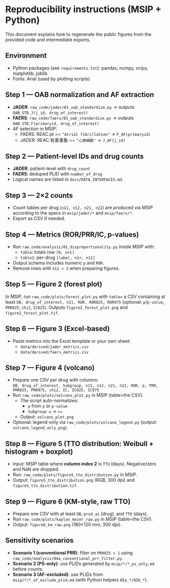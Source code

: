 # Reproducibility instructions (MSIP + Python)

This document explains how to regenerate the public figures from the provided code and intermediate exports.

## Environment
- Python packages (see `requirements.txt`): pandas, numpy, scipy, matplotlib, joblib
- Fonts: Arial (used by plotting scripts)

## Step 1 — OAB normalization and AF extraction
- **JADER**: `raw_code/jader/01_oab_standardize.py` → outputs `OAB_STD_J(j_id, drug_of_interest)`
- **FAERS**: `raw_code/faers/01_oab_standardize.py` → outputs `OAB_STD_F(primaryid, drug_of_interest)`
- AF selection in MSIP:
  - FAERS: REAC.pt == `"Atrial fibrillation"` → `F_AF(primaryid)`
  - JADER: REAC.有害事象 == `"心房細動"` → `J_AF(j_id)`

## Step 2 — Patient-level IDs and drug counts
- **JADER**: patient-level with `drug_count`
- **FAERS**: deduped PLID with `number_of_drug`
- Logical names are listed in `docs/DATA_INTERFACES.md`.

## Step 3 — 2×2 counts
- Count tables per drug (`n11, n12, n21, n22`) are produced via MSIP according to the specs in `msip/jader/*` and `msip/faers/*`.
- Export as CSV if needed.

## Step 4 — Metrics (ROR/PRR/IC, p-values)
- Run `raw_code/analysis/01_disproportionality.py` inside MSIP with:
  - `table`: totals row `[N, n+1]`
  - `table1`: per-drug `[label, n1+, n11]`
- Output schema includes numeric `p` and `ROR`.
- Remove rows with `n11 < 3` when preparing figures.

## Step 5 — Figure 2 (forest plot)
In MSIP, run `raw_code/plots/forest_plot.py` with `table=` a CSV containing at least
`DB, drug_of_interest, n11, ROR, ROR025, ROR975` (optional: `p`/`p-value`, `PRR025`, `chi2`, `IC025`).
Outputs `figure2_forest_plot.png` and `figure2_forest_plot.tif`.

## Step 6 — Figure 3 (Excel-based)
- Paste metrics into the Excel template or your own sheet:
  - `data/derived/jader_metrics.csv`
  - `data/derived/faers_metrics.csv`

## Step 7 — Figure 4 (volcano)
- Prepare one CSV per drug with columns:  
  `DB, drug_of_interest, Subgroup, n11, n12, n21, n22, ROR, p, PRR, PRR025, PRR975, chi2, IC, IC025, IC975`
- Run `raw_code/plots/volcano_plot.py` in MSIP (table=the CSV).
  - The script auto-normalizes:
    - `p` from `p` or `p-value`
    - `Subgroup`: `≥` → `>=`
  - Output: `volcano_plot.png`
- Optional: legend-only via `raw_code/plots/volcano_legend.py` (output: `volcano_legend_only.png`).

## Step 8 — Figure 5 (TTO distribution: Weibull + histogram + boxplot)
- Input: MSIP table where **column index 2** is `TTO` (days). Negative/zero and NaN are dropped.
- Run: `raw_code/plots/figure5_tto_distribution.py` in MSIP.
- Output: `figure5_tto_distribution.png` (RGB, 300 dpi) and `figure5_tto_distribution.tif`.

## Step 9 — Figure 6 (KM-style, raw TTO)
- Prepare one CSV with at least `DB`, `prod_ai` (drug), and `TTO` (days).
- Run `raw_code/plots/kaplan_meier_raw.py` in MSIP (table=the CSV).
- Output: `figure6_km_raw.png` (180×120 mm, 300 dpi).

## Sensitivity scenarios
- **Scenario 1 (conventional PRR)**: filter on `PRR025 > 1` using `raw_code/analysis/04a_conventional_prr_filter.py`.
- **Scenario 2 (PS-only)**: use PLIDs generated by `msip/*/*_ps_only.md` before counts.
- **Scenario 3 (AF-excluded)**: use PLIDs from `msip/*/*_af_exclude_plid.md` (with Python helpers `05a_*/05b_*`).
